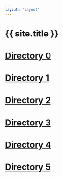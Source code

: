 ```yaml
---
layout: "layout"
---
```

# {{ site.title }}
# [Directory 0](0/)
# [Directory 1](1/)
# [Directory 2](2/)
# [Directory 3](3/)
# [Directory 4](4/)
# [Directory 5](5/)
